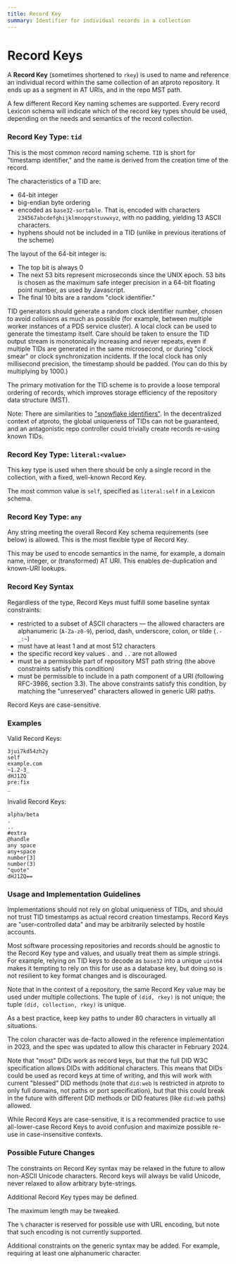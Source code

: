 ```yaml
---
title: Record Key
summary: Identifier for individual records in a collection
---
```


# Record Keys

A **Record Key** (sometimes shortened to `rkey`) is used to name and reference an individual record within the same collection of an atproto repository. It ends up as a segment in AT URIs, and in the repo MST path.

A few different Record Key naming schemes are supported. Every record Lexicon schema will indicate which of the record key types should be used, depending on the needs and semantics of the record collection.


### Record Key Type: `tid`

This is the most common record naming scheme. `TID` is short for "timestamp identifier," and the name is derived from the creation time of the record.

The characteristics of a TID are:

- 64-bit integer
- big-endian byte ordering
- encoded as `base32-sortable`. That is, encoded with characters `234567abcdefghijklmnopqrstuvwxyz`, with no padding, yielding 13 ASCII characters.
- hyphens should not be included in a TID (unlike in previous iterations of the scheme)

The layout of the 64-bit integer is:

- The top bit is always 0
- The next 53 bits represent microseconds since the UNIX epoch. 53 bits is chosen as the maximum safe integer precision in a 64-bit floating point number, as used by Javascript.
- The final 10 bits are a random "clock identifier."

TID generators should generate a random clock identifier number, chosen to avoid collisions as much as possible (for example, between multiple worker instances of a PDS service cluster). A local clock can be used to generate the timestamp itself. Care should be taken to ensure the TID output stream is monotonically increasing and never repeats, even if multiple TIDs are generated in the same microsecond, or during "clock smear" or clock synchronization incidents. If the local clock has only millisecond precision, the timestamp should be padded. (You can do this by multiplying by 1000.)

The primary motivation for the TID scheme is to provide a loose temporal ordering of records, which improves storage efficiency of the repository data structure (MST).

 Note: There are similarities to ["snowflake identifiers"](https://en.wikipedia.org/wiki/Snowflake_ID). In the decentralized context of atproto, the global uniqueness of TIDs can not be guaranteed, and an antagonistic repo controller could trivially create records re-using known TIDs.


### Record Key Type: `literal:<value>`

This key type is used when there should be only a single record in the collection, with a fixed, well-known Record Key.

The most common value is `self`, specified as `literal:self` in a Lexicon schema.


### Record Key Type: `any`

Any string meeting the overall Record Key schema requirements (see below) is allowed. This is the most flexible type of Record Key.

This may be used to encode semantics in the name, for example, a domain name, integer, or (transformed) AT URI. This enables de-duplication and known-URI lookups.


### Record Key Syntax

Regardless of the type, Record Keys must fulfill some baseline syntax constraints:

- restricted to a subset of ASCII characters — the allowed characters are alphanumeric (`A-Za-z0-9`), period, dash, underscore, colon, or tilde (`.-_:~`)
- must have at least 1 and at most 512 characters
- the specific record key values `.` and `..` are not allowed
- must be a permissible part of repository MST path string (the above constraints satisfy this condition)
- must be permissible to include in a path component of a URI (following RFC-3986, section 3.3).  The above constraints satisfy this condition, by matching the "unreserved" characters allowed in generic URI paths.

Record Keys are case-sensitive.


### Examples

Valid Record Keys:

```
3jui7kd54zh2y
self
example.com
~1.2-3_
dHJ1ZQ
pre:fix
_
```

Invalid Record Keys:

```
alpha/beta
.
..
#extra
@handle
any space
any+space
number[3]
number(3)
"quote"
dHJ1ZQ==
```

### Usage and Implementation Guidelines

Implementations should not rely on global uniqueness of TIDs, and should not trust TID timestamps as actual record creation timestamps. Record Keys are "user-controlled data" and may be arbitrarily selected by hostile accounts.

Most software processing repositories and records should be agnostic to the Record Key type and values, and usually treat them as simple strings. For example, relying on TID keys to decode as `base32` into a unique `uint64` makes it tempting to rely on this for use as a database key, but doing so is not resilient to key format changes and is discouraged.

Note that in the context of a repository, the same Record Key value may be used under multiple collections. The tuple of `(did, rkey)` is not unique; the tuple `(did, collection, rkey)` is unique.

As a best practice, keep key paths to under 80 characters in virtually all situations.

The colon character was de-facto allowed in the reference implementation in 2023, and the spec was updated to allow this character in February 2024.

Note that "most" DIDs work as record keys, but that the full DID W3C specification allows DIDs with additional characters. This means that DIDs could be used as record keys at time of writing, and this will work with current "blessed" DID methods (note that `did:web` is restricted in atproto to only full domains, not paths or port specification), but that this could break in the future with different DID methods or DID features (like `did:web` paths) allowed.

While Record Keys are case-sensitive, it is a recommended practice to use all-lower-case Record Keys to avoid confusion and maximize possible re-use in case-insensitive contexts.

### Possible Future Changes

The constraints on Record Key syntax may be relaxed in the future to allow non-ASCII Unicode characters. Record keys will always be valid Unicode, never relaxed to allow arbitrary byte-strings.

Additional Record Key types may be defined.

The maximum length may be tweaked.

The `%` character is reserved for possible use with URL encoding, but note that such encoding is not currently supported.

Additional constraints on the generic syntax may be added. For example, requiring at least one alphanumeric character.
